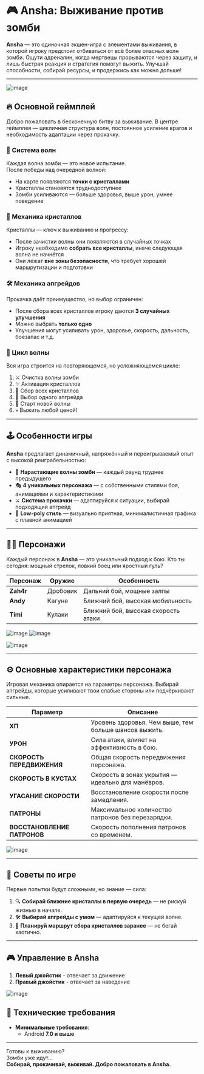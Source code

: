 # 🎮 Ansha: Выживание против зомби

**Ansha** — это одиночная экшен-игра с элементами выживания, в которой игроку предстоит отбиваться от всё более опасных волн зомби. Ощути адреналин, когда мертвецы прорываются через защиту, и лишь быстрая реакция и стратегия помогут выжить. Улучшай способности, собирай ресурсы, и продержись как можно дольше!

---
![image](https://github.com/user-attachments/assets/b06577f4-1bde-4146-8087-b2be31904165)

## 🔥 Основной геймплей

Добро пожаловать в бесконечную битву за выживание. В центре геймплея — цикличная структура волн, постоянное усиление врагов и необходимость адаптации через прокачку.

### 🌊 Система волн
Каждая волна зомби — это новое испытание.  
После победы над очередной волной:
- На карте появляются **точки с кристаллами**
- Кристаллы становятся труднодоступнее
- Зомби усиливаются — больше здоровья, выше урон, умнее поведение

### 💎 Механика кристаллов
Кристаллы — ключ к выживанию и прогрессу:
- После зачистки волны они появляются в случайных точках
- Игроку необходимо **собрать все кристаллы**, иначе следующая волна не начнётся
- Они лежат **вне зоны безопасности**, что требует хорошей маршрутизации и подготовки

### 🛠️ Механика апгрейдов
Прокачка даёт преимущество, но выбор ограничен:
- После сбора всех кристаллов игроку даются **3 случайных улучшения**
- Можно выбрать **только одно**
- Улучшения могут усиливать урон, здоровье, скорость, дальность, боезапас и т.д.

### 🔄 Цикл волны
Вся игра строится на повторяющемся, но усложняющемся цикле:
1. ⚔️ Очистка волны зомби  
2. ✨ Активация кристаллов  
3. 💎 Сбор всех кристаллов  
4. 🧠 Выбор одного апгрейда  
5. 🔁 Старт новой волны  
6. 💀 Выжить любой ценой!

---

## 🕹️ Особенности игры

**Ansha** предлагает динамичный, напряжённый и переигрываемый опыт с высокой реиграбельностью:

- 🧟 **Нарастающие волны зомби** — каждый раунд труднее предыдущего
- 🎭 **4 уникальных персонажа** — с собственными стилями боя, анимациями и характеристиками
- ⚔️ **Система прокачки** — адаптируйся к ситуации, выбирай подходящий апгрейд
- 🎨 **Low-poly стиль** — визуально приятная, минималистичная графика с плавной анимацией

---

## 👨‍🎤 Персонажи

Каждый персонаж в **Ansha** — это уникальный подход к бою. Кто ты сегодня: мощный стрелок, ловкий боец или яростный гуль?

| Персонаж | Оружие     | Особенность       |
|----------|------------|-------------------|
| **Zah4r** | Дробовик   | Дальний бой, мощные залпы |
| **Andy**  | Кагуне     | Ближний бой, высокая мобильность |
| **Timi**  | Кулаки     | Ближний бой, высокая скорость атаки |

![image](https://github.com/user-attachments/assets/6eae43a8-cc2b-4e54-9cd1-7af269d1694d)
![image](https://github.com/user-attachments/assets/3b374a7c-2c83-4b10-8fdc-f3fcb09845b6)


![image](https://github.com/user-attachments/assets/7d1b4985-046b-4191-b76c-eac499c28071)


---

## ⚙️ Основные характеристики персонажа

Игровая механика опирается на параметры персонажа. Выбирай апгрейды, которые усиливают твои слабые стороны или подчёркивают сильные.

| Параметр                  | Описание                                           |
|---------------------------|----------------------------------------------------|
| **ХП**                    | Уровень здоровья. Чем выше, тем больше шансов выжить. |
| **УРОН**                  | Сила атаки, влияет на эффективность в бою.         |
| **СКОРОСТЬ ПЕРЕДВИЖЕНИЯ** | Общая скорость передвижения персонажа.             |
| **СКОРОСТЬ В КУСТАХ**     | Скорость в зонах укрытия — идеально для манёвров.  |
| **УГАСАНИЕ СКОРОСТИ**     | Восстановление скорости после замедления.          |
| **ПАТРОНЫ**               | Максимальное количество патронов без перезарядки.  |
| **ВОССТАНОВЛЕНИЕ ПАТРОНОВ** | Скорость пополнения патронов со временем.         |

![image](https://github.com/user-attachments/assets/e10bb951-cfea-44af-83db-d7436be69867)


---

## 🎯 Советы по игре

Первые попытки будут сложными, но знание — сила:

1. 🔍 **Собирай ближние кристаллы в первую очередь** — не рискуй жизнью в начале.
2. 🛠️ **Выбирай апгрейды с умом** — адаптируйся к текущей волне.
3. 🧭 **Планируй маршрут сбора кристаллов заранее** — не бегай хаотично.

---
## 🎮 Управление в Ansha
1. **Левый джойстик** - отвечает за движение
2. **Правый джойстик** - отвечает за наведение

![image](https://github.com/user-attachments/assets/737bc68c-7e30-46ea-b7f7-7b57153720ea)



## 📱 Технические требования

- **Минимальные требования**:
  - Android **7.0 и выше**
---

Готовы к выживанию?  
Зомби уже идут…  
**Собирай, прокачивай, выживай. Добро пожаловать в Ansha.**
